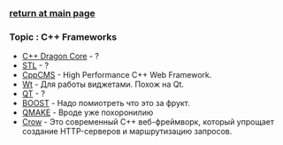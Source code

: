 ### [return at main page](../README.md)

### Topic : C++ Frameworks
* [C++ Dragon Core](frameworks/DRAGON_CORE/DRAGON_CORE.md) - ?
* [STL](FRAMEWORKS/STL/STL.md) - ?
* [CppCMS](FRAMEWORKS/CPP_CMS.md) - High Performance C++ Web Framework.
* [Wt](FRAMEWORKS/Wt/WT.md) - Для работы виджетами. Похож на Qt.
* [QT](FRAMEWORKS/QT/QT.md) - ?
* [BOOST](FRAMEWORKS/BOOST/BOOST.md) - Надо помиотреть что это за фрукт.
* [QMAKE](FRAMEWORKS/QMAKE/QMAKE.nd) - Вроде уже похоронилию
* [Crow](FRAMEWORKS/CROW/CROW.md) - Это современный C++ веб-фреймворк, который упрощает создание HTTP-серверов и маршрутизацию запросов.


